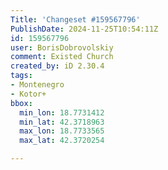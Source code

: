 ```yaml
---
Title: 'Changeset #159567796'
PublishDate: 2024-11-25T10:54:11Z
id: 159567796
user: BorisDobrovolskiy
comment: Existed Church
created_by: iD 2.30.4
tags:
- Montenegro
- Kotor+
bbox:
  min_lon: 18.7731412
  min_lat: 42.3718963
  max_lon: 18.7733565
  max_lat: 42.3720254

---
```

